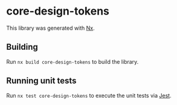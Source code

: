 # core-design-tokens

This library was generated with [Nx](https://nx.dev).

## Building

Run `nx build core-design-tokens` to build the library.

## Running unit tests

Run `nx test core-design-tokens` to execute the unit tests via [Jest](https://jestjs.io).

